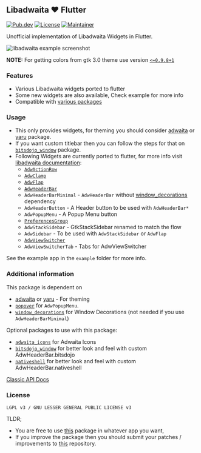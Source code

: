 ## Libadwaita ❤️ Flutter

[![Pub.dev](https://img.shields.io/pub/v/libadwaita.svg)](https://pub.dev/packages/libadwaita)
[![License](https://img.shields.io/github/license/gtk-flutter/libadwaita?color=indigo)](LICENSE)
[![Maintainer](https://img.shields.io/badge/Maintainer-prateekmedia-informational)](https://github.com/prateekmedia)

Unofficial implementation of Libadwaita Widgets in Flutter.

![libadwaita example screenshot](https://user-images.githubusercontent.com/41370460/137439130-571c6d74-b3f5-4f01-8c11-3ea8de562dd3.jpg)

**NOTE:** For getting colors from gtk 3.0 theme use version [`<=0.9.8+1`](https://pub.dev/packages/gtk/versions/0.9.8+1)

### Features

- Various Libadwaita widgets ported to flutter
- Some new widgets are also available, Check example for more info
- Compatible with [various packages](#additional-information)

### Usage

- This only provides widgets, for theming you should consider [adwaita](https://pub.dev/packages/adwaita) or [yaru](https://github.com/ubuntu/yaru.dart) package.
- If you want custom titlebar then you can follow the steps for that on [`bitsdojo_window`](https://pub.dev/packages/bitsdojo_window) package.
- Following Widgets are currently ported to flutter, for more info visit [libadwaita documentation](https://gnome.pages.gitlab.gnome.org/libadwaita/doc/main/index.html#classes):
    - [`AdwActionRow`](https://gnome.pages.gitlab.gnome.org/libadwaita/doc/main/class.ActionRow.html)
    - [`AdwClamp`](https://gnome.pages.gitlab.gnome.org/libadwaita/doc/main/class.Clamp.html)
    - [`AdwFlap`](https://gnome.pages.gitlab.gnome.org/libadwaita/doc/main/class.Flap.html)
    - [`AdwHeaderBar`](https://gnome.pages.gitlab.gnome.org/libadwaita/doc/main/class.HeaderBar.html)
    - `AdwHeaderBarMinimal` - `AdwHeaderBar` without [window_decorations](https://pub.dev/packages/window_decorations) dependency
    - `AdwHeaderButton` - A Header button to be used with `AdwHeaderBar*`
    - `AdwPopupMenu` - A Popup Menu button
    - [`PreferencesGroup`](https://gnome.pages.gitlab.gnome.org/libadwaita/doc/main/class.PreferencesGroup.html)
    - `AdwStackSidebar` - GtkStackSidebar renamed to match the flow
    - `AdwSidebar` - To be used with `AdwStackSidebar` or `AdwFlap`
    - [`AdwViewSwitcher`](https://gnome.pages.gitlab.gnome.org/libadwaita/doc/main/class.ViewSwitcher.html)
    - `AdwViewSwitcherTab` - Tabs for AdwViewSwitcher

See the example app in the `example` folder for more info.

### Additional information

This package is dependent on
- [adwaita](https://pub.dev/packages/adwaita) or [yaru](https://github.com/ubuntu/yaru.dart) - For theming
- [`popover`](https://pub.dev/packages/popover) for `AdwPopupMenu`.
- [`window_decorations`](https://pub.dev/packages/window_decorations) for Window Decorations (not needed if you use `AdwHeaderBarMinimal`)

Optional packages to use with this package:
- [`adwaita_icons`](https://pub.dev/packages/adwaita_icons) for Adwaita Icons
- [`bitsdojo_window`](https://pub.dev/packages/bitsdojo_window) for better look and feel with custom AdwHeaderBar.bitsdojo
- [`nativeshell`](https://pub.dev/packages/nativeshell) for better look and feel with custom AdwHeaderBar.nativeshell

[Classic API Docs](https://pub.dev/documentation/libadwaita/latest/)

### License

`LGPL v3 / GNU LESSER GENERAL PUBLIC LICENSE v3`

TLDR;
- You are free to use [this](https://pub.dev/packages/libadwaita) package in whatever app you want,
- If you improve the package then you should submit your patches / improvements to [this](https://github.com/prateekmedia/gtk-flutter) repository.